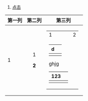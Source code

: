 1. <a id ="01-1"> [点击](#01-2)

<div>
<table align  =center>
<thead>
<th> 第一列 </th>
<th> 第二列 </th>
<th width="50%"> 第三列 </th>
</thead>
<tr align=center> 
<td align =left> 1 </td>
<td> <p>  1</p> <p><font color = o > <b>2</b> </p> </td>
<td> <table> <td width=10>1</td> <td>2</td></tr>
</tabr><td widt
</div>

|d|  |
|--|--|
|  |  | 

<body> ghjg </body>



| 123<a id ="01-2"> |  |
|--|--|
|  |  |


<!--stackedit_data:
eyJoaXN0b3J5IjpbMTI1OTg5NTQ3NSw0NDYyMTc1MTMsMTg2MT
MzOTU5NiwxNjE2MTk5NzM0LDE4NjEzMzk1OTYsLTE5NTE2MDU2
NzUsMzAyNDU3NjUsMTExODY4MTA1NCwxMjI5MDY5MTYyLDEwMD
c2NjgyODFdfQ==
-->